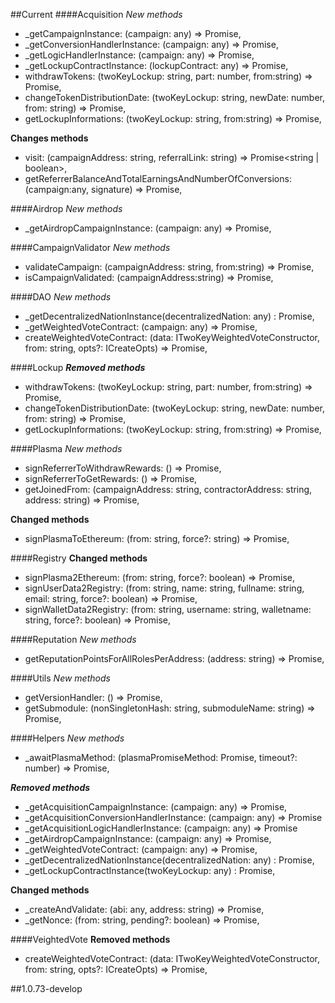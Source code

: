 ##Current
####Acquisition
*New methods*
* _getCampaignInstance: (campaign: any) => Promise<any>,
* _getConversionHandlerInstance: (campaign: any) => Promise<any>,
* _getLogicHandlerInstance: (campaign: any) => Promise<any>,
* _getLockupContractInstance: (lockupContract: any) => Promise<any>,
* withdrawTokens: (twoKeyLockup: string, part: number, from:string) => Promise<string>,
* changeTokenDistributionDate: (twoKeyLockup: string, newDate: number, from: string) => Promise<string>,
* getLockupInformations: (twoKeyLockup: string, from:string) => Promise<ILockupInformation>,

**Changes methods**
* visit: (campaignAddress: string, referralLink: string) => Promise<string | boolean>,
* getReferrerBalanceAndTotalEarningsAndNumberOfConversions: (campaign:any, signature) => Promise<IReferrerSummary>,

####Airdrop
*New methods*
* _getAirdropCampaignInstance: (campaign: any) => Promise<any>,

####CampaignValidator
*New methods*
* validateCampaign: (campaignAddress: string, from:string) => Promise<string>,
* isCampaignValidated: (campaignAddress:string) => Promise<boolean>,

####DAO
*New methods*
* _getDecentralizedNationInstance(decentralizedNation: any) : Promise<any>,
* _getWeightedVoteContract: (campaign: any) => Promise<any>,
* createWeightedVoteContract: (data: ITwoKeyWeightedVoteConstructor, from: string, opts?: ICreateOpts) => Promise<string>,


####Lockup
***Removed methods***
* withdrawTokens: (twoKeyLockup: string, part: number, from:string) => Promise<string>,
* changeTokenDistributionDate: (twoKeyLockup: string, newDate: number, from: string) => Promise<string>,
* getLockupInformations: (twoKeyLockup: string, from:string) => Promise<LockupInformation>,

####Plasma
*New methods*
* signReferrerToWithdrawRewards: () => Promise<string>,
* signReferrerToGetRewards: () => Promise<string>,
* getJoinedFrom: (campaignAddress: string, contractorAddress: string, address: string) => Promise<string>,

**Changed methods**
* signPlasmaToEthereum: (from: string, force?: string) => Promise<ISignedEthereum>,

####Registry
**Changed methods**
* signPlasma2Ethereum: (from: string, force?: boolean) => Promise<ISignedPlasma>,
* signUserData2Registry: (from: string, name: string, fullname: string, email: string, force?: boolean) => Promise<ISignedUser>,
* signWalletData2Registry: (from: string, username: string, walletname: string, force?: boolean) => Promise<ISignedWalletData>,

####Reputation
*New methods*
* getReputationPointsForAllRolesPerAddress: (address: string) => Promise<IReputationStatsPerAddress>,

####Utils
*New methods*
* getVersionHandler: () => Promise<boolean>,
* getSubmodule: (nonSingletonHash: string, submoduleName: string) => Promise<string>,

####Helpers
*New methods*
* _awaitPlasmaMethod: (plasmaPromiseMethod: Promise<any>, timeout?: number) => Promise<any>,

***Removed methods***
* _getAcquisitionCampaignInstance: (campaign: any) => Promise<any>,
* _getAcquisitionConversionHandlerInstance: (campaign: any) => Promise<any>
* _getAcquisitionLogicHandlerInstance: (campaign: any) => Promise<any>
* _getAirdropCampaignInstance: (campaign: any) => Promise<any>,
* _getWeightedVoteContract: (campaign: any) => Promise<any>,
* _getDecentralizedNationInstance(decentralizedNation: any) : Promise<any>,
* _getLockupContractInstance(twoKeyLockup: any) : Promise<any>,

**Changed methods**
* _createAndValidate: (abi: any, address: string) => Promise<any>,
* _getNonce: (from: string, pending?: boolean) => Promise<number>,

####VeightedVote
**Removed methods**
* createWeightedVoteContract: (data: ITwoKeyWeightedVoteConstructor, from: string, opts?: ICreateOpts) => Promise<string>,

##1.0.73-develop